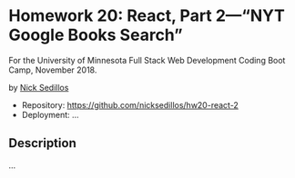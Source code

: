 # Homework 20: React, Part 2—“NYT Google Books Search”

For the University of Minnesota Full Stack Web Development Coding Boot Camp, November 2018.

by [Nick Sedillos](https://nicksedillos.github.io/)

* Repository: https://github.com/nicksedillos/hw20-react-2 
* Deployment: …

## Description

…